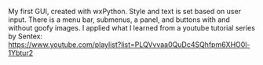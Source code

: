 My first GUI, created with wxPython. Style and text is set based on user input. 
There is a menu bar, submenus, a panel, and buttons with and without goofy images. 
I applied what I learned from a youtube tutorial series by Sentex: </br>
https://www.youtube.com/playlist?list=PLQVvvaa0QuDc4SQhfpm6XHO0l-1Ybtur2
